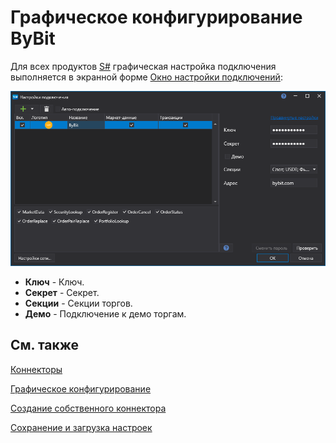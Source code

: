 # Графическое конфигурирование ByBit

Для всех продуктов [S\#](../../../../api.md) графическая настройка подключения выполняется в экранной форме [Окно настройки подключений](../../../graphical_user_interface/connection_settings_window.md):

![API GUI Settings ByBit](../../../../../images/api_gui_settings_bybit.png)

- **Ключ** \- Ключ. 
- **Секрет** \- Секрет. 
- **Секции** \- Секции торгов. 
- **Демо** \- Подключение к демо торгам. 

## См. также

[Коннекторы](../../../connectors.md)

[Графическое конфигурирование](../../graphical_configuration.md)

[Создание собственного коннектора](../../creating_own_connector.md)

[Сохранение и загрузка настроек](../../save_and_load_settings.md)
